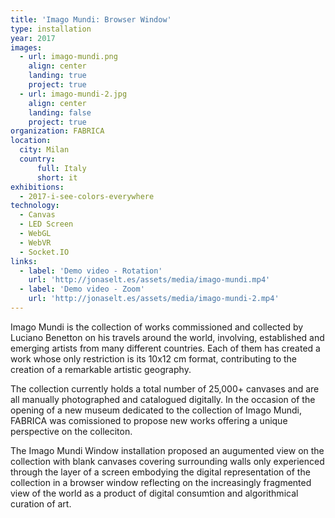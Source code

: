 ```yaml
---
title: 'Imago Mundi: Browser Window'
type: installation
year: 2017
images:
  - url: imago-mundi.png
    align: center
    landing: true
    project: true
  - url: imago-mundi-2.jpg
    align: center
    landing: false
    project: true
organization: FABRICA
location:
  city: Milan
  country:
      full: Italy
      short: it
exhibitions:
  - 2017-i-see-colors-everywhere
technology:
  - Canvas
  - LED Screen
  - WebGL
  - WebVR
  - Socket.IO
links:
  - label: 'Demo video - Rotation'
    url: 'http://jonaselt.es/assets/media/imago-mundi.mp4'
  - label: 'Demo video - Zoom'
    url: 'http://jonaselt.es/assets/media/imago-mundi-2.mp4'
---
```


Imago Mundi is the collection of works commissioned and collected by Luciano Benetton on his travels around the world, involving, established and emerging artists from many different countries. Each of them has created a work whose only restriction is its 10x12 cm format, contributing to the creation of a remarkable artistic geography.

The collection currently holds a total number of 25,000+ canvases and are all manually photographed and catalogued digitally. In the occasion of the opening of a new museum dedicated to the collection of Imago Mundi, FABRICA was comissioned to propose new works offering a unique perspective on the colleciton.

The Imago Mundi Window installation proposed an augumented view on the collection with blank canvases covering surrounding walls only experienced through the layer of a screen embodying the digital representation of the collection in a browser window reflecting on the increasingly fragmented view of the world as a product of digital consumtion and algorithmical curation of art.

